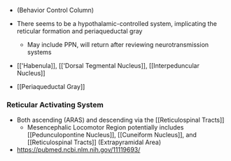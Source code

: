 - (Behavior Control Column)
- There seems to be a hypothalamic-controlled system, implicating the reticular formation and periaqueductal gray
	- May include PPN, will return after reviewing neurotransmission systems

- [['Habenula]], [['Dorsal Tegmental Nucleus]], [[Interpeduncular Nucleus]]
- [[Periaqueductal Gray]]
### Reticular Activating System
- Both ascending (ARAS) and descending via the [[Reticulospinal Tracts]]
	- Mesencephalic Locomotor Region potentially includes [[Pedunculopontine Nucleus]], [[Cuneiform Nucleus]], and [[Reticulospinal Tracts]] (Extrapyramidal Area)
- https://pubmed.ncbi.nlm.nih.gov/11119693/ 